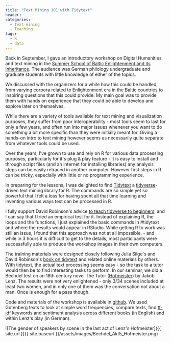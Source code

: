 ```yaml
---
title: "Text Mining 101 with Tidytext"
header:
categories:
  - Text mining
  - Teaching
tags:
  - R
  - data
---
```


Back in September, I gave an introductory workshop on Digital Humanities and text mining in the [Summer School of Baltic Enlightenment and its Inheritance](https://sisu.ut.ee/mdad/sommerschule-die-baltische-aufkl%C3%A4rung-und-ihr-erbe). The audience was German philology undergraduate and graduate students with little knowledge of either of the topics.

We discussed with the organizers for a while how this could be handled, from varying corpora related to Enlightenment era in the Baltic countries to inspiring questions that this could provide. My main goal was to provide them with hands on experience that they could be able to develop and explore later on themselves.

While there are a variety of tools available for text mining and visualization purposes, they suffer from poor interoperability - most tools seem to last for only a few years, and often run into major issues whenever you want to do something a bit more specific than they were initially meant for. Giving a hands-on intro to text mining however seems as necessarily quite separate from whatever tools could be used.

Over the years, I've grown to use and rely on R for various data processing purposes, particularly for it's plug & play feature - it is easy to install and through script files (and an internet for installing libraries) any analysis steps can be easily retraced in another computer. However first steps in R can be tricky, especially with little or no programming experience.

In preparing for the lessons, I was delighted to find [Tidytext](http://tidytextmining.com/) a [tidyverse](https://www.tidyverse.org/)-driven text mining library for R. The commands are so simple yet so powerful that I felt a loss for having spent all that time learning and inventing various ways text can be processed in R.

I fully support David Robinson's advice [to teach tidyverse to beginners](http://varianceexplained.org/r/teach-tidyverse/), and I can say that I tried an empirical test for it. Instead of explaining R, the loops and the functions, I just explained the basic commands in #tidytext and where the results would appear in RStudio. While getting R to work was still an issue, I found that this approach was not at all impossible, - and while in 3 hours it is difficult to get to the details, most participants were successfully able to produce the workshop images in their own computers.

The training materials were designed closely following Julia Silge's and David Robinson's [book on tidytext](http://tidytextmining.com/) and related online materials by others. With tidytext, the actual text processing seems easy - so the task to a tutor would then be to find interesting tasks to perform. In our seminar, we did a Bechdel test on an 18th century novel The Tutor ([Hofmeister](https://de.wikipedia.org/wiki/Der_Hofmeister)) by Jakob Lenz. The results were not very enlightened - only 3/34 scenes included at least two women, and in only one of them was the conversation not about a man. Once is enough for a pass though.

Code and materials of the workshop is available in [github](https://github.com/peeter-t2/DH-workshop-BAIE17). We used Gutenberg texts to look at simple word frequencies, compare texts, find [tf-idf](https://en.wikipedia.org/wiki/Tf%E2%80%93idf) keywords and sentiment analysis across different books (in English) and within Lenz's play (in German).

![The gender of speakers by scene in the last act of Lenz's Hofmeister]({{ site.url }}{{ site.baseurl }}/assets/images/Bechdel_Akt5_Hofmeister.png)